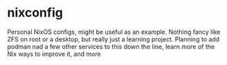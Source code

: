 # nixconfig
Personal NixOS configs, might be useful as an example. Nothing fancy like ZFS on root or a desktop, but really just a learning project. Planning to add podman nad a few other services to this down the line, learn more of the Nix ways to improve it, and more
